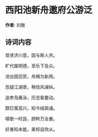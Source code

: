 # 西阳池新舟邀府公游泛

**作者**: 刘敞

## 诗词内容

昔贤济川意，固与斯人共。

旷代属明德，至乐下及众。

池台固旧赏，舟楫为新用。

忽疑江湖景，稍信风澜纵。

追参凫雁泳，历览鱼鳖动。

颇已寓高兴，矧今结舆诵。

啸歌一时适，顾盻万全重。

好勇知未能，乘桴自欣从。

